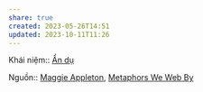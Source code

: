 ```yaml
---
share: true
created: 2023-05-26T14:51
updated: 2023-10-11T11:26
---
```

Khái niệm:: [Ẩn dụ](../%CE%9E%20Kh%C3%A1i%20ni%E1%BB%87m/%E1%BA%A8n%20d%E1%BB%A5.md)

Nguồn:: [Maggie Appleton](../%CE%9E%20Ngu%E1%BB%93n/M%C3%B4i%20tr%C6%B0%E1%BB%9Dng%20ngh%C4%A9,%20nh%E1%BA%ADn%20th%E1%BB%A9c%20t%C4%83ng%20c%C6%B0%E1%BB%9Dng/Maggie%20Appleton.md), [Metaphors We Web By](https://maggieappleton.com/metaphors-web)
